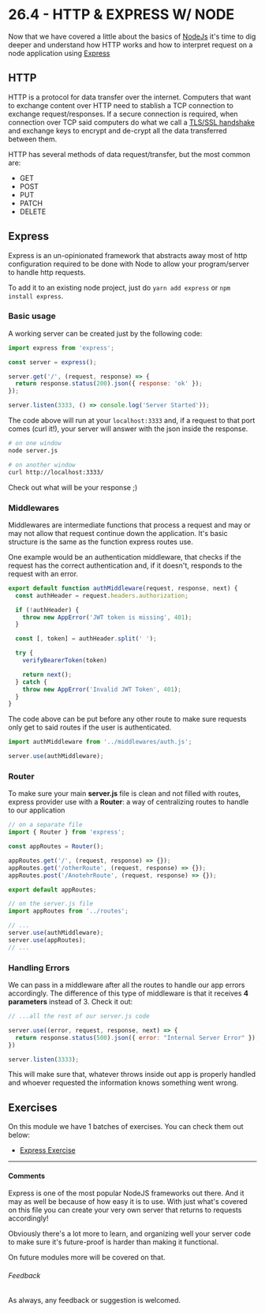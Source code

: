 # 26.4 - HTTP & EXPRESS W/ NODE

Now that we have covered a little about the basics of [NodeJs](https://nodejs.org/en/) it's time to dig deeper and understand how HTTP works and how to interpret request on a node application using [Express](https://expressjs.com/)

## HTTP

HTTP is a protocol for data transfer over the internet. Computers that want to exchange content over HTTP need to stablish a TCP connection to exchange request/responses. If a secure connection is required, when connection over TCP said computers do what we call a [TLS/SSL handshake](https://www.ssl.com/article/ssl-tls-handshake-overview/#:~:text=different%20security%20parameters-,What%20Is%20an%20SSL%2FTLS%20Handshake%3F,the%20details%20of%20their%20connection.) and exchange keys to encrypt and de-crypt all the data transferred between them.

HTTP has several methods of data request/transfer, but the most common are:

* GET
* POST
* PUT
* PATCH
* DELETE

## Express

Express is an un-opinionated framework that abstracts away most of http configuration required to be done with Node to allow your program/server to handle http requests.

To add it to an existing node project, just do `yarn add express` or `npm install express`.

### Basic usage

A working server can be created just by the following code:

```javascript
import express from 'express';

const server = express();

server.get('/', (request, response) => {
  return response.status(200).json({ response: 'ok' });
});

server.listen(3333, () => console.log('Server Started'));
```

The code above will run at your `localhost:3333` and, if a request to that port comes (curl it!), your server will answer with the json inside the response.

```bash
# on one window
node server.js

# on another window
curl http://localhost:3333/
```

Check out what will be your response ;)

### Middlewares

Middlewares are intermediate functions that process a request and may or may not allow that request continue down the application. It's basic structure is the same as the function express routes use.

One example would be an authentication middleware, that checks if the request has the correct authentication and, if it doesn't, responds to the request with an error.

```javascript
export default function authMiddleware(request, response, next) {
  const authHeader = request.headers.authorization;

  if (!authHeader) {
    throw new AppError('JWT token is missing', 401);
  }

  const [, token] = authHeader.split(' ');

  try {
    verifyBearerToken(token)

    return next();
  } catch {
    throw new AppError('Invalid JWT Token', 401);
  }
}
```

The code above can be put before any other route to make sure requests only get to said routes if the user is authenticated.

```javascript
import authMiddleware from '../middlewares/auth.js';

server.use(authMiddleware);
```

### Router

To make sure your main **server.js** file is clean and not filled with routes, express provider use with a **Router**: a way of centralizing routes to handle to our application

```javascript
// on a separate file
import { Router } from 'express';

const appRoutes = Router();

appRoutes.get('/', (request, response) => {});
appRoutes.get('/otherRoute', (request, response) => {});
appRoutes.post('/AnotehrRoute', (request, response) => {});

export default appRoutes;

// on the server.js file
import appRoutes from '../routes';

// ...
server.use(authMiddleware);
server.use(appRoutes);
// ...
```

### Handling Errors

We can pass in a middleware after all the routes to handle our app errors accordingly. The difference of this type of middleware is that it receives **4 parameters** instead of 3. Check it out:

```javascript
// ...all the rest of our server.js code

server.use((error, request, response, next) => {
  return response.status(500).json({ error: "Internal Server Error" });
})

server.listen(3333);
```

This will make sure that, whatever throws inside out app is properly handled and whoever requested the information knows something went wrong.

## Exercises

On this module we have 1 batches of exercises. You can check them out below:

* [Express Exercise](./exercises)

----

#### Comments

Express is one of the most popular NodeJS frameworks out there. And it may as well be because of how easy it is to use. With just what's covered on this file you can create your very own server that returns to requests accordingly!

Obviously there's a lot more to learn, and organizing well your server code to make sure it's future-proof is harder than making it functional.

On future modules more will be covered on that.

###### Feedback

As always, any feedback or suggestion is welcomed.


